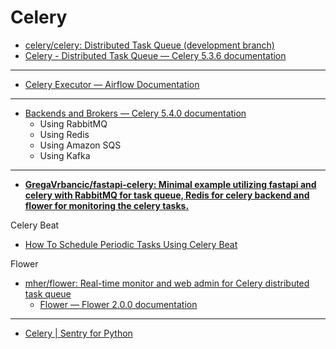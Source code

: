# Celery

* [celery/celery: Distributed Task Queue (development branch)](https://github.com/celery/celery)
* [Celery - Distributed Task Queue — Celery 5.3.6 documentation](https://docs.celeryq.dev/en/stable/)

---

* [Celery Executor — Airflow Documentation](https://airflow.apache.org/docs/apache-airflow/stable/core-concepts/executor/celery.html)

---

* [Backends and Brokers — Celery 5.4.0 documentation](https://docs.celeryq.dev/en/latest/getting-started/backends-and-brokers/index.html)
    * Using RabbitMQ
    * Using Redis
    * Using Amazon SQS
    * Using Kafka

---

* [**GregaVrbancic/fastapi-celery: Minimal example utilizing fastapi and celery with RabbitMQ for task queue, Redis for celery backend and flower for monitoring the celery tasks.**](https://github.com/GregaVrbancic/fastapi-celery)

Celery Beat

- [How To Schedule Periodic Tasks Using Celery Beat](https://www.axelerant.com/blog/how-to-schedule-periodic-tasks-using-celery-beat)

Flower

- [mher/flower: Real-time monitor and web admin for Celery distributed task queue](https://github.com/mher/flower)
  - [Flower — Flower 2.0.0 documentation](https://flower.readthedocs.io/en/latest/)

---

- [Celery | Sentry for Python](https://docs.sentry.io/platforms/python/integrations/celery/)
